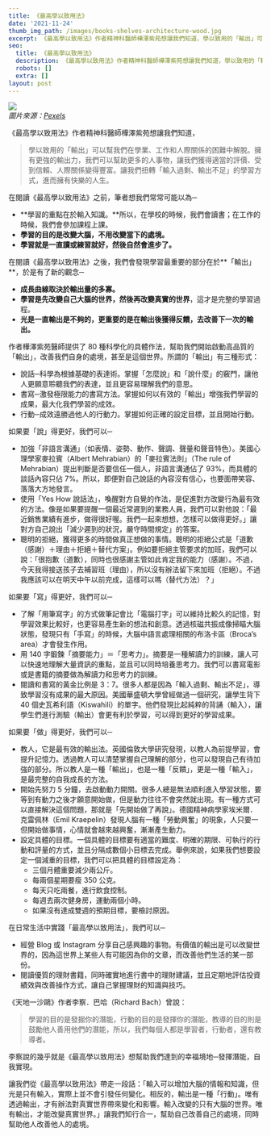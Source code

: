 ```yaml
---
title: 《最高學以致用法》
date: '2021-11-24'
thumb_img_path: /images/books-shelves-architecture-wood.jpg
excerpt: 《最高學以致用法》作者精神科醫師樺澤紫苑想讓我們知道，學以致用的「輸出」可以幫我們在學業、工作和人際關係的困難中解脫。擁有更強的輸出力，我們可以幫助更多的人事物，讓我們獲得適當的評價、受到信賴、人際關係變得豐富。讓我們扭轉「輸入過剩、輸出不足」的學習方式，進而擁有快樂的人生。
seo:
  title: 《最高學以致用法》
  description: 《最高學以致用法》作者精神科醫師樺澤紫苑想讓我們知道，學以致用的「輸出」可以幫我們在學業、工作和人際關係的困難中解脫。擁有更強的輸出力，我們可以幫助更多的人事物，讓我們獲得適當的評價、受到信賴、人際關係變得豐富。讓我們扭轉「輸入過剩、輸出不足」的學習方式，進而擁有快樂的人生。
  robots: []
  extra: []
layout: post
---
```

![](/images/books-shelves-architecture-wood.jpg)\
*圖片來源：*[*Pexels*](https://www.pexels.com/photo/ancient-antique-architectural-design-architecture-442420)

《最高學以致用法》作者精神科醫師樺澤紫苑想讓我們知道，

> 學以致用的「輸出」可以幫我們在學業、工作和人際關係的困難中解脫。擁有更強的輸出力，我們可以幫助更多的人事物，讓我們獲得適當的評價、受到信賴、人際關係變得豐富。讓我們扭轉「輸入過剩、輸出不足」的學習方式，進而擁有快樂的人生。

在閱讀《最高學以致用法》之前，筆者想我們常常可能以為─

*   **學習的重點在於輸入知識。**所以，在學校的時候，我們會讀書；在工作的時候，我們會參加課程上課。
*   **學習的目的是改變大腦，不用改變當下的處境。**
*   **學習就是一直讀或練習就好，然後自然會進步了。**

在閱讀《最高學以致用法》之後，我們會發現學習最重要的部分在於**「輸出」**，於是有了新的觀念─

*   **成長曲線取決於輸出量的多寡。**
*   **學習是先改變自己大腦的世界，然後再改變真實的世界**，這才是完整的學習過程。
*   **光是一直輸出是不夠的，更重要的是在輸出後獲得反饋，去改善下一次的輸出。**

作者樺澤紫苑醫師提供了 80 種科學化的具體作法，幫助我們開始啟動高品質的「輸出」，改善我們自身的處境，甚至是這個世界。所謂的「輸出」有三種形式：

*   說話─科學為根據基礎的表達術。掌握「怎麼說」和「說什麼」的竅門，讓他人更願意聆聽我們的表達，並且更容易理解我們的意思。
*   書寫─激發極限能力的書寫方法。掌握如何以有效的「輸出」增強我們學習的成果，最大化我們學習的成效。
*   行動─成效遠勝過他人的行動力。掌握如何正確的設定目標，並且開始行動。

如果要「說」得更好，我們可以─

*   加強「非語言溝通」（如表情、姿勢、動作、聲調、聲量和聲音特色）。美國心理學家麥拉賓（Albert Mehrabian）的「麥拉賓法則」（The rule of Mehrabian）提出判斷是否要信任一個人，非語言溝通佔了 93%，而具體的談話內容只佔 7%。所以，即便對自己說話的內容沒有信心，也要面帶笑容、落落大方地發言。
*   使用「Yes How 說話法」，喚醒對方自覺的作法，是促進對方改變行為最有效的方法。像是如果要提醒一個最近常遲到的業務人員，我們可以對他說：「最近銷售業績有進步，做得很好喔。我們一起來想想，怎樣可以做得更好。」讓對方自己說出「減少遲到的狀況，嚴守時間規定」的答案。
*   聰明的拒絕，獲得更多的時間做真正想做的事情。聰明的拒絕公式是「道歉（感謝）＋理由＋拒絕＋替代方案」。例如要拒絕主管要求的加班，我們可以說：「很抱歉（道歉），同時也很感謝主管如此肯定我的能力（感謝）。不過，今天我得接送孩子去補習班（理由），所以沒有辦法留下來加班（拒絕）。不過我應該可以在明天中午以前完成，這樣可以嗎（替代方法）？」

如果要「寫」得更好，我們可以─

*   了解「用筆寫字」的方式做筆記會比「電腦打字」可以維持比較久的記憶，對學習效果比較好，也更容易產生新的想法和創意。透過核磁共振成像掃瞄大腦狀態，發現只有「手寫」的時候，大腦中語言處理相關的布洛卡區（Broca’s area）才會發生作用。
*   用 140 字鍛鍊「摘要能力」＝「思考力」。摘要是一種解讀力的訓練，讓人可以快速地理解大量資訊的重點，並且可以同時培養思考力。我們可以書寫電影或是書籍的摘要做為解讀力和思考力的訓練。
*   閱讀和書寫的黃金比例是 3：7。很多人都是因為「輸入過剩、輸出不足」，導致學習沒有成果的最大原因。美國華盛頓大學曾經做過一個研究，讓學生背下 40 個史瓦希利語（Kiswahili）的單字。他們發現比起純粹的背誦（輸入），讓學生們進行測驗（輸出）會更有利於學習，可以得到更好的學習成果。

如果要「做」得更好，我們可以─

*   教人，它是最有效的輸出法。英國倫敦大學研究發現，以教人為前提學習，會提升記憶力。透過教人可以清楚掌握自己理解的部分，也可以發現自己有待加強的部分。所以教人是一種「輸出」，也是一種「反饋」，更是一種「輸入」，是最完整的自我成長的方法。
*   開始先努力 5 分鐘，去啟動動力開關。很多人總是無法順利進入學習狀態，要等到有動力之後才願意開始做，但是動力往往不會突然就出現。有一種方式可以直接解決這個問題，那就是「先開始做了再說」。德國精神病學家埃米爾．克雷佩林（Emil Kraepelin）發現人腦有一種「勞動興奮」的現象，人只要一但開始做事情，心情就會越來越興奮，漸漸產生動力。
*   設定具體的目標。一個具體的目標要有適當的難度、明確的期限、可執行的行動和評量的方式，並且分隔成數個小目標去完成。舉例來說，如果我們想要設定一個減重的目標，我們可以把具體的目標設定為：
    *   三個月體重要減少兩公斤。
    *   每兩個星期要瘦 350 公克。
    *   每天只吃兩餐，進行飲食控制。
    *   每週去兩次健身房，運動兩個小時。
    *   如果沒有達成雙週的預期目標，要檢討原因。

在日常生活中實踐「最高學以致用法」，我們可以─

*   經營 Blog 或 Instagram 分享自己感興趣的事物。有價值的輸出是可以改變世界的，因為這世界上某些人有可能因為你的文章，而改善他們生活的某一部份。
*   閱讀優質的理財書籍，同時確實地進行書中的理財建議，並且定期地評估投資績效與改善操作方式，讓自己掌握理財的知識與技巧。

《天地一沙鷗》作者李察．巴哈（Richard Bach）曾說：

> 學習的目的是發掘你的潛能，行動的目的是發揮你的潛能，教導的目的則是鼓勵他人善用他們的潛能，所以，我們每個人都是學習者，行動者，還有教導者。

李察說的幾乎就是《最高學以致用法》想幫助我們達到的幸福境地─發揮潛能，自我實現。

讓我們從《最高學以致用法》帶走一段話：「輸入可以增加大腦的情報和知識，但光是只有輸入，實際上並不會引發任何變化。相反的，輸出是一種「行動」。唯有透過輸出，才有辦法對真實世界帶來變化和影響。輸入改變的只有大腦的世界。唯有輸出，才能改變真實世界。」讓我們知行合一，幫助自己改善自己的處境，同時幫助他人改善他人的處境。
